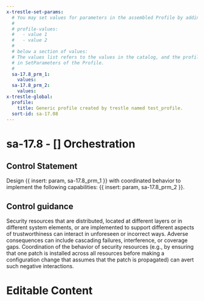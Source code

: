 ```yaml
---
x-trestle-set-params:
  # You may set values for parameters in the assembled Profile by adding
  #
  # profile-values:
  #   - value 1
  #   - value 2
  #
  # below a section of values:
  # The values list refers to the values in the catalog, and the profile-values represent values
  # in SetParameters of the Profile.
  #
  sa-17.8_prm_1:
    values:
  sa-17.8_prm_2:
    values:
x-trestle-global:
  profile:
    title: Generic profile created by trestle named test_profile.
  sort-id: sa-17.08
---
```


# sa-17.8 - \[\] Orchestration

## Control Statement

Design {{ insert: param, sa-17.8_prm_1 }} with coordinated behavior to implement the following capabilities: {{ insert: param, sa-17.8_prm_2 }}.

## Control guidance

Security resources that are distributed, located at different layers or in different system elements, or are implemented to support different aspects of trustworthiness can interact in unforeseen or incorrect ways. Adverse consequences can include cascading failures, interference, or coverage gaps. Coordination of the behavior of security resources (e.g., by ensuring that one patch is installed across all resources before making a configuration change that assumes that the patch is propagated) can avert such negative interactions.

# Editable Content

<!-- Make additions and edits below -->
<!-- The above represents the contents of the control as received by the profile, prior to additions. -->
<!-- If the profile makes additions to the control, they will appear below. -->
<!-- The above markdown may not be edited but you may edit the content below, and/or introduce new additions to be made by the profile. -->
<!-- If there is a yaml header at the top, parameter values may be edited. Use --set-parameters to incorporate the changes during assembly. -->
<!-- The content here will then replace what is in the profile for this control, after running profile-assemble. -->
<!-- The current profile has no added parts for this control, but you may add new ones here. -->
<!-- Each addition must have a heading either of the form ## Control my_addition_name -->
<!-- or ## Part a. (where the a. refers to one of the control statement labels.) -->
<!-- "## Control" parts are new parts added after the statement part. -->
<!-- "## Part" parts are new parts added into the top-level statement part with that label. -->
<!-- Subparts may be added with nested hash levels of the form ### My Subpart Name -->
<!-- underneath the parent ## Control or ## Part being added -->
<!-- See https://ibm.github.io/compliance-trestle/tutorials/ssp_profile_catalog_authoring/ssp_profile_catalog_authoring for guidance. -->
